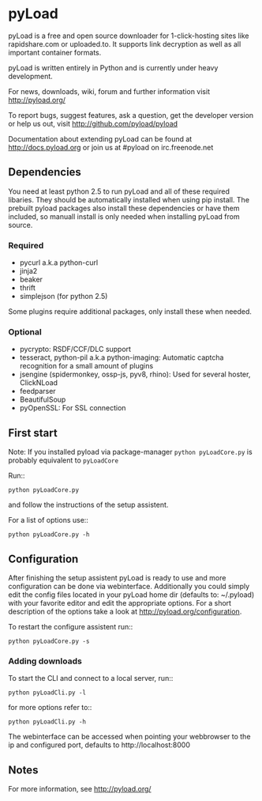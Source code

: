 # pyLoad

pyLoad is a free and open source downloader for 1-click-hosting sites
like rapidshare.com or uploaded.to.
It supports link decryption as well as all important container formats.

pyLoad is written entirely in Python and is currently under heavy development.

For news, downloads, wiki, forum and further information visit http://pyload.org/

To report bugs, suggest features, ask a question, get the developer version
or help us out, visit http://github.com/pyload/pyload

Documentation about extending pyLoad can be found at http://docs.pyload.org or join us at #pyload on irc.freenode.net

Dependencies
------------

You need at least python 2.5 to run pyLoad and all of these required libaries.
They should be automatically installed when using pip install.
The prebuilt pyload packages also install these dependencies or have them included, so manuall install
is only needed when installing pyLoad from source.

### Required

- pycurl a.k.a python-curl
- jinja2
- beaker
- thrift
- simplejson (for python 2.5)

Some plugins require additional packages, only install these when needed.

### Optional

- pycrypto: RSDF/CCF/DLC support
- tesseract, python-pil a.k.a python-imaging: Automatic captcha recognition for a small amount of plugins
- jsengine (spidermonkey, ossp-js, pyv8, rhino): Used for several hoster, ClickNLoad
- feedparser
- BeautifulSoup
- pyOpenSSL: For SSL connection

First start
-----------

Note: If you installed pyload via package-manager `python pyLoadCore.py` is probably equivalent to `pyLoadCore`

Run::

    python pyLoadCore.py

and follow the instructions of the setup assistent.

For a list of options use::

    python pyLoadCore.py -h

Configuration
-------------

After finishing the setup assistent pyLoad is ready to use and more configuration can be done via webinterface.
Additionally you could simply edit the config files located in your pyLoad home dir (defaults to: ~/.pyload)
with your favorite editor and edit the appropriate options. For a short description of
the options take a look at http://pyload.org/configuration.

To restart the configure assistent run::

    python pyLoadCore.py -s

### Adding downloads

To start the CLI and connect to a local server, run::

    python pyLoadCli.py -l

for more options refer to::

    python pyLoadCli.py -h

The webinterface can be accessed when pointing your webbrowser to the ip and configured port, defaults to http://localhost:8000

Notes
-----
For more information, see http://pyload.org/
